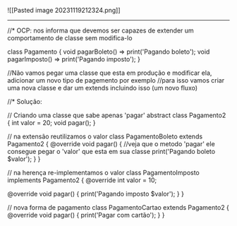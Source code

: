 
![[Pasted image 20231119212324.png]]

-------------------------------------------------------------------------------------------------

//* OCP: nos informa que devemos ser capazes de extender um comportamento de classe sem modifica-lo

class Pagamento {
  void pagarBoleto() => print('Pagando boleto');
  void pagarImposto() => print('Pagando imposto');
}

//Não vamos pegar uma classe que esta em produção e modificar ela, adicionar um novo tipo de pagemento por exemplo
//para isso vamos criar uma nova classe e dar um extends incluindo isso (um novo fluxo)

//* Solução:

// Criando uma classe que sabe apenas 'pagar'
abstract class Pagamento2 {
  int valor = 20;
  void pagar();
}

// na extensão reutilizamos o valor
class PagamentoBoleto extends Pagamento2 {
  @override
  void pagar() {
    //veja que o metodo 'pagar' ele consegue pegar o 'valor' que esta em sua classe
    print('Pagando boleto $valor');
  }
}

// na herença re-implementamos o valor
class PagamentoImposto implements Pagamento2 {
  @override
  int valor = 10;

  @override
  void pagar() {
    print('Pagando imposto $valor');
  }
}

// nova forma de pagamento
class PagamentoCartao extends Pagamento2 {
  @override
  void pagar() {
    print('Pagar com cartão');
  }
}